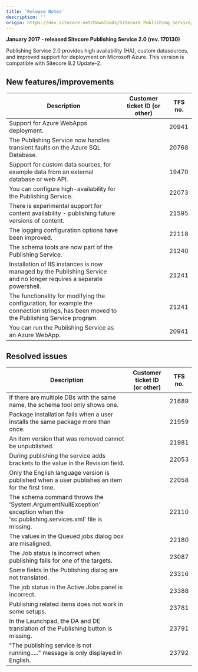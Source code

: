 ```yaml
---
title: 'Release Notes'
description: ''
origin: https://dev.sitecore.net/Downloads/Sitecore_Publishing_Service/20/Sitecore_Publishing_Service_20_Initial_Release/Release_Notes
---
```


**January 2017 - released Sitecore Publishing Service 2.0 (rev. 170130)**

Publishing Service 2.0 provides high availability (HA), custom datasources, and improved support for deployment on Microsoft Azure. This version is compatible with Sitecore 8.2 Update-2.

## New features/improvements

| Description                                                                                                                              | Customer ticket ID (or other) | TFS no. |
| ---------------------------------------------------------------------------------------------------------------------------------------- | ----------------------------- | ------- |
| Support for Azure WebApps deployment.                                                                                                    |                               | 20941   |
| The Publishing Service now handles transient faults on the Azure SQL Database.​                                                          |                               | 20768   |
| Support for custom data sources, for example data from an external database or web API.                                                  |                               | 19470   |
| You can configure high-availability for the Publishing Service.                                                                          |                               | 22073   |
| There is experimental support for content availability - publishing future versions of content.                                          |                               | 21595   |
| The logging configuration​ options have been improved.                                                                                   |                               | 22118   |
| ​​​The schema tools are now part of the Publishing Service.                                                                              |                               | 21240   |
| Installation of IIS instances is now managed by the Publishing Service and no longer requires a separate powershell.​                    |                               | 21241   |
| The functionality for modifying the configuration, for example the connection strings, has been moved to the Publishing Service program. |                               | 21241   |
| You can run the Publishing Service as an Azure WebApp.                                                                                   |                               | 20941   |

## Resolved issues

| Description                                                                                                                    | Customer ticket ID (or other) | TFS no. |
| ------------------------------------------------------------------------------------------------------------------------------ | ----------------------------- | ------- |
| If there are multiple DBs with the same name​, the schema tool only shows one.                                                 |                               | 21689   |
| Package installation fails when a user installs the same package more than once.                                               |                               | 21959   |
| An item version that was removed cannot be unpublished​.                                                                       |                               | 21981   |
| ​​​During publishing the service adds brackets to the value in the Revision field​.                                            |                               | 22053   |
| Only the English language version is published when a user publishes an item for the first time​.                              |                               | 22058   |
| The schema command throws the 'System.ArgumentNullException' exception when the 'sc.publishing.services.xml' file is missing​. |                               | 22110   |
| The values in the Queued jobs dialog box are misaligned.                                                                       |                               | 22180   |
| The Job status is incorrect when publishing fails for one of the targets​.                                                     |                               | 23087   |
| Some fields in the Publishing dialog are not translated​.                                                                      |                               | 23316   |
| The job status in the Active Jobs panel is incorrect.                                                                          |                               | 23388   |
| Publishing related items does not work in some setups.                                                                         |                               | 23781   |
| In the Launchpad, the DA and DE translation of the Publishing button is missing.                                               |                               | 23791   |
| "The publishing service is not running....." message is only displayed in English.​                                            |                               | 23792   |
